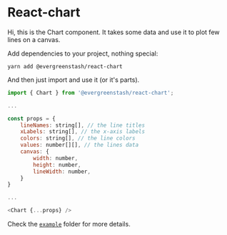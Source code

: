 # React-chart

Hi, this is the Chart component.
It takes some data and use it to plot few lines on a canvas.

Add dependencies to your project, nothing special:

`yarn add @evergreenstash/react-chart`

And then just import and use it (or it's parts).

```js
import { Chart } from '@evergreenstash/react-chart';

...

const props = {
    lineNames: string[], // the line titles
    xLabels: string[], // the x-axis labels
    colors: string[], // the line colors
    values: number[][], // the lines data
    canvas: {
        width: number,
        height: number,
        lineWidth: number,
    }
}

...

<Chart {...props} />
```

Check the [`example`](example) folder for more details.
